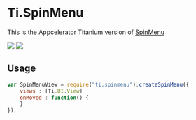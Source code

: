 # Ti.SpinMenu

This is the Appcelerator Titanium version of [SpinMenu](https://github.com/Hitomis/SpinMenu)

![](https://github.com/AppWerft/SpinMenu/raw/master/preview/menu_cyclic.gif) ![](https://github.com/AppWerft/SpinMenu/raw/master/preview/menu_slop.gif)


## Usage

```javascript
var SpinMenuView = require("ti.spinmenu").createSpinMenu({
	views : [Ti.UI.View]
	onMoved : function() {
	}
});

```
